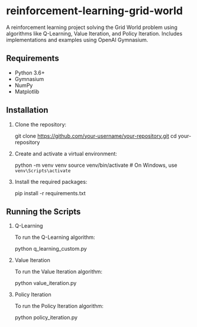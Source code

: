 # reinforcement-learning-grid-world
A reinforcement learning project solving the Grid World problem using algorithms like Q-Learning, Value Iteration, and Policy Iteration. Includes implementations and examples using OpenAI Gymnasium.

## Requirements

- Python 3.6+
- Gymnasium
- NumPy
- Matplotlib

## Installation

1. Clone the repository:

   git clone https://github.com/your-username/your-repository.git
   cd your-repository

2. Create and activate a virtual environment:

    python -m venv venv
    source venv/bin/activate  # On Windows, use `venv\Scripts\activate`

3. Install the required packages:

    pip install -r requirements.txt


## Running the Scripts

1. Q-Learning

    To run the Q-Learning algorithm:

    python q_learning_custom.py

2. Value Iteration

    To run the Value Iteration algorithm:

    
    python value_iteration.py

3. Policy Iteration
    
    To run the Policy Iteration algorithm:

    python policy_iteration.py


